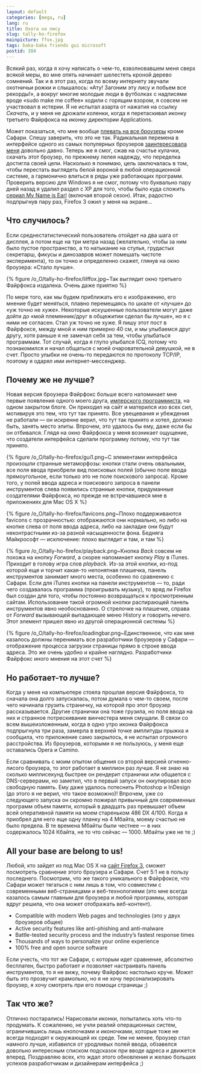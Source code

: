 ```yaml
---
layout: default
categories: [mega, ru]
lang: ru
title: Охота на лису
slug: tally-ho-firefox
mainpicture: ffox.jpg
tags: baka-baka friends gui microsoft 
postid: 384
---
```


<p>Всякий раз, когда я хочу написать о чем-то, взволновавшем меня сверх всякой меры, во мне опять начинает шелестеть кроной дерево сомнений. Так и в этот раз, когда по всему интернету звучали охотничьи рожки и слышалось: &laquo;Ату! Загоним эту лису и побьем все рекорды!&raquo;, а вокруг многие молодые люди в футболках с надписями вроде &laquo;sudo make me coffee&raquo; ходили с горящим взором, я совсем не участвовал в истерии. Я не испытал азарта от нажатия на ссылку <i>Скачать</i>, и у меня не дрожали коленки, когда я перетаскивал иконку третьего Файрфокса на иконку директории Applications.</p>
<p>Может показаться, что мне вообще <a href="/mega/gimme-lo-five/">плевать на все броузеры</a> кроме Сафари. Спешу заверить, что это не так. Радикальная перемена в интерфейсе одного из самых популярных броузеров <a href="/mega/firefox-3/">заинтересовала меня</a> довольно давно. Теперь же я смог, сжав на счастье кулачки, скачать этот броузер, по прежнему лелея надежду, что переделка достигла своей цели. Насколько я понимаю, цель заключалась в том, чтобы перестать выглядеть белой вороной в любой операционной системе, а гармонично влиться в ряды уже работающих программ. Проверить версию для Windows я не смог, потому что буквально пару дней назад я удалил раздел с XP для того, чтобы было куда сложить <a href="/mega/tv-cereals/">сериал My Name is Earl</a> (включая второй сезон). Итак, радостно подпрыгнув пару раз, Firefox 3 ожил у меня на экране&hellip;</p><!--more-->


## Что случилось?

<p>Если среднестатистический пользователь отойдет на два шага от дисплея, а потом еще на три метра назад (желательно, чтобы за ним было пустое пространство, а то натыкание на стулья, грудастых секретарш, фикусы и динозавров может помешать чистоте эксперимента), то он точно и определенно скажет, глянув на окно броузера: &laquo;Стало лучше&raquo;.</p>
<p>

{% figure /o_O/tally-ho-firefox/lilffox.jpg~Так выглядит окно третьего Файрфокса издалека. Очень даже приятно %}


<p>По мере того, как мы будем приближать его к изображению, его мнение будет меняться, плавно перемещаясь по шкале от &laquo;лучше&raquo; до &laquo;уж точно не хуже&raquo;. Некоторые искушенные пользователи могут даже дойти до &laquo;мой племянник/друг в общежитии сделал бы лучше&raquo;, но я с ними не согласен. Стал уж точно не хуже. Я пишу этот пост в Файрфоксе, между мной и ним примерно 40 см, и мы улыбаемся друг другу, хотя раньше я не замечал себя за тем, чтобы улыбаться программам. Тот случай, когда я глупо улыбался ICQ, потому что познакомился и начал общаться с моей очаровательной девушкой, не в счет. Просто улыбки не очень-то передаются по протоколу TCP/IP, поэтому я одарял ими интернет-мессенджер.</p>


## Почему же не лучше?

<p>Новая версия броузера Файрфокс больше всего напоминает мне первые появления одного моего друга, <a href="http://vicont.net/">имперского программиста</a>, на одном закрытом блоге. Он приходил на сайт и матерился изо всех сил, мотивируя это тем, что тут так принято. Все увещевания и убеждения не работали &mdash; он искренне верил, что тут так принято и хотел, должно быть, занять место элиты. Впрочем, это удалось бы ему, даже если бы он отбивался. Глядя на окно Файрфокса у меня возникает ощущение, что создатели интерфейса сделали программу потому, что тут так принято.</p>
<p>

{% figure /o_O/tally-ho-firefox/gui1.png~С элементами интерфейса произошли странные метаморфозы: кнопки стали очень овальными, все поля ввода приобрели вид поисковых полей (обычно поле ввода прямоугольное, если только это не поле поискового запроса). Кроме того, у полей ввода адреса и поискового запроса в панели инструментов слева появились странные кнопки, придуманные создателями Файрфокса, но прежде не встречавшиеся мне в приложениях для Mac OS X %}


<p>

{% figure /o_O/tally-ho-firefox/favicons.png~Плохо поддерживаются favicons с прозрачностью: отображаются они нормально, но либо на кнопке слева от поля ввода адреса, либо на закладке они будут неконтрастными из-за разной насыщенности фона. Бедняга Майкрософт &mdash; исключение: плохо выглядит и там, и там %}


<p>

{% figure /o_O/tally-ho-firefox/playback.png~Кнопка <i>Back</i> совсем не похожа на кнопку <i>Forward</i>, а скорее напоминает кнопку <i>Play</i> в iTunes. Приходит в голову игра слов <i>playback</i>. Из-за этой кнопки, из-под которой еще и торчит какая-то непонятная плашечка, панель инструментов занимает много места, особенно по сравнению с Сафари. Если для iTunes кнопки на панели инструментов &mdash; то, ради чего создавалась программа (проигрывать музыку), то вряд ли Firefox был создан для того, чтобы постоянно возвращаться к просмотренным сайтам. Использование такой огромной кнопки распирающей панель инструментов явно необоснованно. О стрелочке на плашечке, справа от <i>Forward</i> вызывающей выпадающее меню History и говорить нечего. Этот элемент пришел явно из другой операционной системы %}


<p>

{% figure /o_O/tally-ho-firefox/loadingbar.png~Единственное, что как мне казалось должны перенимать все разработчики броузеров у Сафари &mdash; отображение процесса загрузки страницы прямо в строке ввода адреса. Это же очень удобно и крайне наглядно. Разработчики Файрфокс иного мнения на этот счет %}




## Но работает-то лучше?

<p>Когда у меня на компьютере стояла прошлая версия Файрфокса, то сначала она долго запускалась, потом думала о чем-то своем, после чего начинала грузить страничку, на которой про этот броузер рассказывается. Другие странички она тоже грузила, но поля ввода на них и странное потрескивание винчестера меня смущали. В связи со всем вышеизложенным, когда в одно утро иконка Файрфокса подпрыгнула три раза, замерла в верхней точке амплитуды прыжка и сообщила, что приложение само закрылось, я не испытал огромного расстройства. Из броузеров, которыми я не пользуюсь, у меня еще оставались Opera и Camino.</p>
<p>Если сравнивать с моим опытом общения со второй версией огненно-лисого броузера, то этот работает в миллион раз лучше. Я не знаю на сколько миллисекунд быстрее он рендерит странички или общается с DNS-серверами, но заметил, что в первый запуск он оккупировал всю свободную память. Ему даже удалось потеснить Photoshop и InDesign (до этого я не верил, что такое возможно)! Впрочем, уже со следующего запуска он скромно пожирал привычный для современных программ объем памяти, который в двадцать раз превышает объем всей оперативной памяти на моем стареньком 486 DX 4/100. Когда я приобрел для него еще одну планку на 4 Мбайта, моему счастью не было предела. В те времена Мбайты были честнее &mdash; в них содержалось 1024 Кбайта, не то что сейчас &mdash; 1000. Мбайты уже не те ;)</p>


## All your base are belong to us!

<p>Любой, кто зайдет из под Mac OS X на <a href="http://www.mozilla.com/firefox/">сайт Firefox 3</a>, сможет посмотреть сравнение этого броузера и Сафари. Счет 5:1 не в пользу последнего. Посмотрим, что же такого уникального в Файрфоксе, что Сафари может тягаться с ним лишь в том, что совместим с современными веб-страницами и веб-технологиями (это мне всегда казалось самым главным для броузера и любой программы, которая вдруг решила, что она может отображать веб-контент).</p>
<ul class="postlist">
    <li><span>Compatible with modern Web pages and technologies (это у двух броузеров общее)</span></li>
    <li><span>Active security features like anti-phishing and anti-malware</span></li>
    <li><span>Battle-tested security process and the industry&rsquo;s fastest response times</span></li>
    <li><span>Thousands of ways to personalize your online experience</span></li>
    <li><span>100% free and open source software</span></li>
</ul>
<p>Если учесть, что тот же Сафари, с которым идет сравнение, абсолютно бесплатен, быстро работает и позволяет настраивать панель инструментов, то я не вижу, почему Файрфокс настолько круче. Может быть это прозвучит крамольно, но я не хочу персонализировать броузер, я хочу смотреть при его помощи страницы ;)</p>


## Так что же?

<p>Отлично постарались! Нарисовали иконки, попытались хоть что-то продумать. К сожалению, не учли реалий операционных систем, ограничившись лишь кнопочками и иконочками, которые тоже не всегда подходят к окружающей их среде. Тем не менее, броузер стал намного лучше, избавился от уродливых полей ввода, обзавелся довольно интересным списком подсказок при вводе адреса и движется вперед. Поздравляю всех, кто ждал этого обновления и желаю больших успехов разработчикам и дизайнерам интерфейса ;)</p>